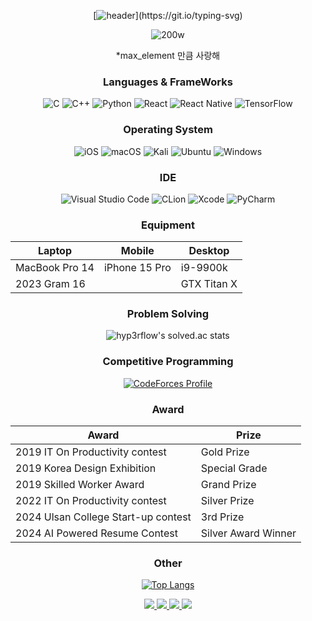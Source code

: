 <div align="center">
  
[![header](https://readme-typing-svg.demolab.com?font=Fira+Code&pause=1000&random=false&width=435&lines=Welcome+to+PARK+YECHAN+Github+World!!)](https://git.io/typing-svg)

![200w](https://github.com/user-attachments/assets/3183abd2-d4d5-407a-adfb-f18804521ade)

*max_element 만큼 사랑해

### Languages & FrameWorks
![C](https://img.shields.io/badge/c-%2300599C.svg?style=for-the-badge&logo=c&logoColor=white)  ![C++](https://img.shields.io/badge/c++-%2300599C.svg?style=for-the-badge&logo=c%2B%2B&logoColor=white)  ![Python](https://img.shields.io/badge/python-3670A0?style=for-the-badge&logo=python&logoColor=ffdd54)  ![React](https://img.shields.io/badge/react-%2320232a.svg?style=for-the-badge&logo=react&logoColor=%2361DAFB)  ![React Native](https://img.shields.io/badge/react_native-%2320232a.svg?style=for-the-badge&logo=react&logoColor=%2361DAFB)  ![TensorFlow](https://img.shields.io/badge/TensorFlow-%23FF6F00.svg?style=for-the-badge&logo=TensorFlow&logoColor=white)

### Operating System
![iOS](https://img.shields.io/badge/iOS-000000?style=for-the-badge&logo=ios&logoColor=white)  ![macOS](https://img.shields.io/badge/mac%20os-000000?style=for-the-badge&logo=macos&logoColor=F0F0F0)  ![Kali](https://img.shields.io/badge/Kali-268BEE?style=for-the-badge&logo=kalilinux&logoColor=white)  ![Ubuntu](https://img.shields.io/badge/Ubuntu-E95420?style=for-the-badge&logo=ubuntu&logoColor=white)  ![Windows](https://img.shields.io/badge/Windows-0078D6?style=for-the-badge&logo=windows&logoColor=white)

### IDE
![Visual Studio Code](https://img.shields.io/badge/Visual%20Studio%20Code-0078d7.svg?style=for-the-badge&logo=visual-studio-code&logoColor=white)  ![CLion](https://img.shields.io/badge/CLion-black?style=for-the-badge&logo=clion&logoColor=white)  ![Xcode](https://img.shields.io/badge/Xcode-007ACC?style=for-the-badge&logo=Xcode&logoColor=white)  ![PyCharm](https://img.shields.io/badge/pycharm-143?style=for-the-badge&logo=pycharm&logoColor=black&color=black&labelColor=green)

### Equipment
|Laptop|Mobile|Desktop|
|------|---|---|
|MacBook Pro 14|iPhone 15 Pro|i9-9900k|
|2023 Gram 16| |GTX Titan X|

### Problem Solving
![hyp3rflow's solved.ac stats](https://github-readme-solvedac.hyp3rflow.vercel.app/api/?handle=red6855)

### Competitive Programming
[![CodeForces Profile](https://cf.leed.at?id=khanhhoa_nntan_4)](https://codeforces.com/profile/khanhhoa_nntan_4)


### Award

| Award                               | Prize               |
| ----------------------------------- | ------------------- |
| 2019 IT On Productivity contest     | Gold Prize          |
| 2019 Korea Design Exhibition        | Special Grade       |
| 2019 Skilled Worker Award           | Grand Prize         |
| 2022 IT On Productivity contest     | Silver Prize        |
| 2024 Ulsan College Start-up contest | 3rd Prize           |
| 2024 AI Powered Resume Contest      | Silver Award Winner |



### Other
[![Top Langs](https://github-readme-stats.vercel.app/api/top-langs/?username=yechan6855&hide=html,c,cmake,tex&layout=compact)](https://github.com/anuraghazra/github-readme-stats)

<a href="https://yechan1209.tistory.com/"><img src="https://img.shields.io/badge/Blogger-FF5722?style=for-the-badge&logo=blogger&logoColor=white">  <a href="https://yechan6855.notion.site/c58b918683e149ed9671cffbfdb4bbaa?pvs=4"><img src="https://img.shields.io/badge/Notion-%23000000.svg?style=for-the-badge&logo=notion&logoColor=white">  <a href="https://www.discord.com/users/432406936831393804"><img src="https://img.shields.io/badge/Discord-%235865F2.svg?style=for-the-badge&logo=discord&logoColor=white">  <a href="https://www.instagram.com/const_int_yechan_24?igsh=MWk0enN0YmlzMTM5dg%3D%3D&utm_source=qr"><img src="https://img.shields.io/badge/Instagram-%23E4405F.svg?style=for-the-badge&logo=Instagram&logoColor=white">

</div>
